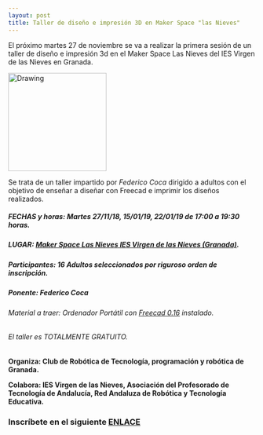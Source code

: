 ```yaml
---
layout: post
title: Taller de diseño e impresión 3D en Maker Space "las Nieves"
---
```

El próximo martes 27 de noviembre se va a realizar la primera sesión de un taller de diseño e impresión 3d en el Maker Space Las Nieves del IES Virgen de las Nieves en Granada.

<img src="http://clubroboticagranada.github.io/images/impresion_3d.jpg" alt="Drawing" style="width: 200px;"/>

Se trata de un taller impartido por *Federico Coca* dirigido a adultos con el objetivo de enseñar a diseñar con Freecad e imprimir los diseños realizados.

##### FECHAS y horas: Martes 27/11/18, 15/01/19, 22/01/19 de 17:00 a 19:30 horas.
##### LUGAR: [Maker Space Las Nieves IES Virgen de las Nieves (Granada)](https://www.google.com/maps/place/IES+Virgen+de+las+Nieves/@37.1915997,-3.6189017,18.5z/data=!4m5!3m4!1s0xd71fcf99c1abf4f:0xfd4edae4df6f4bc!8m2!3d37.1917047!4d-3.6177742).
##### Participantes: 16 Adultos seleccionados por riguroso orden de inscripción.
##### Ponente: ***Federico Coca***
###### Material a traer: Ordenador Portátil con [Freecad 0.16](https://github.com/FreeCAD/FreeCAD/releases/tag/0.16) instalado.
###### El taller es TOTALMENTE GRATUITO.
**Organiza: Club de Robótica de Tecnología, programación y robótica de Granada.**

**Colabora: IES Virgen de las Nieves, Asociación del Profesorado de Tecnología de Andalucía, Red Andaluza de Robótica y Tecnología Educativa.**
### Inscríbete en el siguiente [ENLACE](https://goo.gl/forms/XVUC2n4mPsoNOD462)
